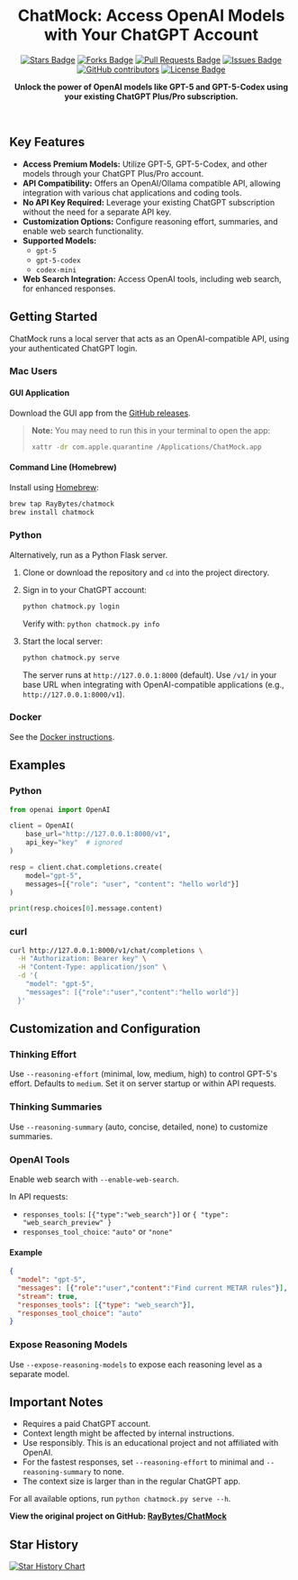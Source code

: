 <div align="center">
  <h1>ChatMock: Access OpenAI Models with Your ChatGPT Account</h1>

  <div align="center">
    <a href="https://github.com/RayBytes/ChatMock/stargazers"><img src="https://img.shields.io/github/stars/RayBytes/ChatMock" alt="Stars Badge"/></a>
    <a href="https://github.com/RayBytes/ChatMock/network/members"><img src="https://img.shields.io/github/forks/RayBytes/ChatMock" alt="Forks Badge"/></a>
    <a href="https://github.com/RayBytes/ChatMock/pulls"><img src="https://img.shields.io/github/issues-pr/RayBytes/ChatMock" alt="Pull Requests Badge"/></a>
    <a href="https://github.com/RayBytes/ChatMock/issues"><img src="https://img.shields.io/github/issues/RayBytes/ChatMock" alt="Issues Badge"/></a>
    <a href="https://github.com/RayBytes/ChatMock/graphs/contributors"><img alt="GitHub contributors" src="https://img.shields.io/github/contributors/RayBytes/ChatMock?color=2b9348"></a>
    <a href="https://github.com/RayBytes/ChatMock/blob/master/LICENSE"><img src="https://img.shields.io/github/license/RayBytes/ChatMock?color=2b9348" alt="License Badge"/></a>
  </div>

  <p><b>Unlock the power of OpenAI models like GPT-5 and GPT-5-Codex using your existing ChatGPT Plus/Pro subscription.</b></p>
  <br>
</div>

## Key Features

*   **Access Premium Models:** Utilize GPT-5, GPT-5-Codex, and other models through your ChatGPT Plus/Pro account.
*   **API Compatibility:**  Offers an OpenAI/Ollama compatible API, allowing integration with various chat applications and coding tools.
*   **No API Key Required:**  Leverage your existing ChatGPT subscription without the need for a separate API key.
*   **Customization Options:** Configure reasoning effort, summaries, and enable web search functionality.
*   **Supported Models:**
    *   `gpt-5`
    *   `gpt-5-codex`
    *   `codex-mini`
*   **Web Search Integration:** Access OpenAI tools, including web search, for enhanced responses.

## Getting Started

ChatMock runs a local server that acts as an OpenAI-compatible API, using your authenticated ChatGPT login.

### Mac Users

#### GUI Application

Download the GUI app from the [GitHub releases](https://github.com/RayBytes/ChatMock/releases).

> **Note:** You may need to run this in your terminal to open the app:
>
> ```bash
> xattr -dr com.apple.quarantine /Applications/ChatMock.app
> ```

#### Command Line (Homebrew)

Install using [Homebrew](https://brew.sh/):

```bash
brew tap RayBytes/chatmock
brew install chatmock
```

### Python

Alternatively, run as a Python Flask server.

1.  Clone or download the repository and `cd` into the project directory.
2.  Sign in to your ChatGPT account:

    ```bash
    python chatmock.py login
    ```
    Verify with: `python chatmock.py info`
3.  Start the local server:

    ```bash
    python chatmock.py serve
    ```
    The server runs at `http://127.0.0.1:8000` (default).  Use `/v1/` in your base URL when integrating with OpenAI-compatible applications (e.g., `http://127.0.0.1:8000/v1`).

### Docker

See the [Docker instructions](https://github.com/RayBytes/ChatMock/blob/main/DOCKER.md).

## Examples

### Python

```python
from openai import OpenAI

client = OpenAI(
    base_url="http://127.0.0.1:8000/v1",
    api_key="key"  # ignored
)

resp = client.chat.completions.create(
    model="gpt-5",
    messages=[{"role": "user", "content": "hello world"}]
)

print(resp.choices[0].message.content)
```

### curl

```bash
curl http://127.0.0.1:8000/v1/chat/completions \
  -H "Authorization: Bearer key" \
  -H "Content-Type: application/json" \
  -d '{
    "model": "gpt-5",
    "messages": [{"role":"user","content":"hello world"}]
  }'
```

## Customization and Configuration

### Thinking Effort

Use `--reasoning-effort` (minimal, low, medium, high) to control GPT-5's effort. Defaults to `medium`.  Set it on server startup or within API requests.

### Thinking Summaries

Use `--reasoning-summary` (auto, concise, detailed, none) to customize summaries.

### OpenAI Tools

Enable web search with `--enable-web-search`.

In API requests:
*   `responses_tools`: `[{"type":"web_search"}]` or `{ "type": "web_search_preview" }`
*   `responses_tool_choice`: `"auto"` or `"none"`

#### Example

```json
{
  "model": "gpt-5",
  "messages": [{"role":"user","content":"Find current METAR rules"}],
  "stream": true,
  "responses_tools": [{"type": "web_search"}],
  "responses_tool_choice": "auto"
}
```

### Expose Reasoning Models

Use `--expose-reasoning-models` to expose each reasoning level as a separate model.

## Important Notes

*   Requires a paid ChatGPT account.
*   Context length might be affected by internal instructions.
*   Use responsibly. This is an educational project and not affiliated with OpenAI.
* For the fastest responses, set `--reasoning-effort` to minimal and `--reasoning-summary` to none.
* The context size is larger than in the regular ChatGPT app.

For all available options, run `python chatmock.py serve --h`.

**View the original project on GitHub: [RayBytes/ChatMock](https://github.com/RayBytes/ChatMock)**

## Star History

[![Star History Chart](https://api.star-history.com/svg?repos=RayBytes/ChatMock&type=Timeline)](https://www.star-history.com/#RayBytes/ChatMock&Timeline)